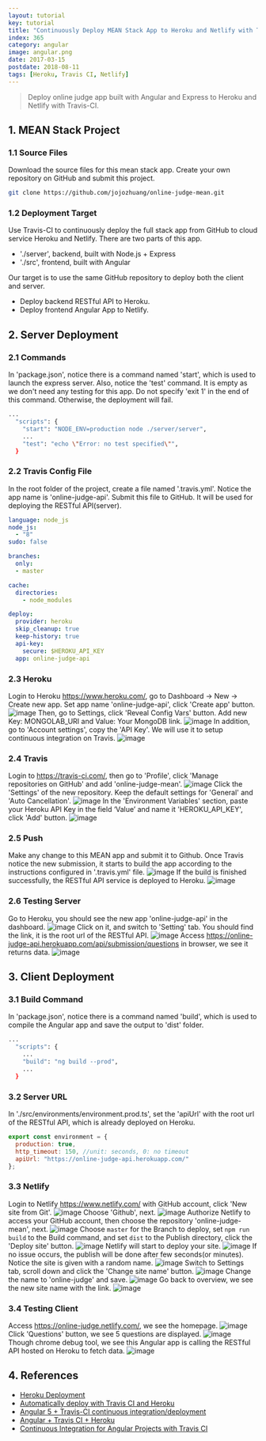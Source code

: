 ```yaml
---
layout: tutorial
key: tutorial
title: "Continuously Deploy MEAN Stack App to Heroku and Netlify with Travis-CI"
index: 365
category: angular
image: angular.png
date: 2017-03-15
postdate: 2018-08-11
tags: [Heroku, Travis CI, Netlify]
---
```


> Deploy online judge app built with Angular and Express to Heroku and Netlify with Travis-CI.

## 1. MEAN Stack Project
### 1.1 Source Files
Download the source files for this mean stack app. Create your own repository on GitHub and submit this project.
```sh
git clone https://github.com/jojozhuang/online-judge-mean.git
```
### 1.2 Deployment Target
Use Travis-CI to continuously deploy the full stack app from GitHub to cloud service Heroku and Netlify. There are two parts of this app.
* './server', backend, built with Node.js + Express
* './src', frontend, built with Angular

Our target is to use the same GitHub repository to deploy both the client and server.
* Deploy backend RESTful API to Heroku.
* Deploy frontend Angular App to Netlify.

## 2. Server Deployment
### 2.1 Commands
In 'package.json', notice there is a command named 'start', which is used to launch the express server. Also, notice the 'test' command. It is empty as we don't need any testing for this app. Do not specify 'exit 1' in the end of this command. Otherwise, the deployment will fail.
```sh
...
  "scripts": {
    "start": "NODE_ENV=production node ./server/server",
    ...
    "test": "echo \"Error: no test specified\"",
  }
```
### 2.2 Travis Config File
In the root folder of the project, create a file named '.travis.yml'. Notice the app name is 'online-judge-api'. Submit this file to GitHub. It will be used for deploying the RESTful API(server).
```yml
language: node_js
node_js:
  - "8"
sudo: false

branches:
  only:
  - master

cache:
  directories:
    - node_modules

deploy:
  provider: heroku
  skip_cleanup: true
  keep-history: true
  api-key:
    secure: $HEROKU_API_KEY
  app: online-judge-api
```
### 2.3 Heroku
Login to Heroku https://www.heroku.com/, go to Dashboard -> New -> Create new app. Set app name 'online-judge-api', click 'Create app' button.
![image](/public/images/frontend/365/heroku_createapp.png)
Then, go to Settings, click 'Reveal Config Vars' button. Add new Key: MONGOLAB_URI and Value: Your MongoDB link.
![image](/public/images/frontend/365/heroku_configvar.png)
In addition, go to 'Account settings', copy the 'API Key'. We will use it to setup continuous integration on Travis.
![image](/public/images/frontend/365/heroku_apikey.png)  
### 2.4 Travis
Login to https://travis-ci.com/, then go to 'Profile', click 'Manage repositories on GitHub' and add 'online-judge-mean'.
![image](/public/images/frontend/365/travis_add_repository.png)
Click the 'Settings' of the new repository. Keep the default settings for 'General' and 'Auto Cancellation'.
![image](/public/images/frontend/365/travis_settings.png)
In the 'Environment Variables' section, paste your Heroku API Key in the field ‘Value’ and name it 'HEROKU_API_KEY', click 'Add' button.
![image](/public/images/frontend/365/travis_environment_variable.png)
### 2.5 Push
Make any change to this MEAN app and submit it to Github. Once Travis notice the new submission, it starts to build the app according to the instructions configured in '.travis.yml' file.
![image](/public/images/frontend/365/travis_build.png)
If the build is finished successfully, the RESTful API service is deployed to Heroku.
![image](/public/images/frontend/365/travis_deploy.png)  
### 2.6 Testing Server
Go to Heroku, you should see the new app 'online-judge-api' in the dashboard.
![image](/public/images/frontend/365/heroku_newapp.png)
Click on it, and switch to 'Setting' tab. You should find the link, it is the root url of the RESTful API.
![image](/public/images/frontend/365/heroku_link.png)
Access https://online-judge-api.herokuapp.com/api/submission/questions in browser, we see it returns data.
![image](/public/images/frontend/365/heroku_api.png)

## 3. Client Deployment
### 3.1 Build Command
In 'package.json', notice there is a command named 'build', which is used to compile the Angular app and save the output to 'dist' folder.
```sh
...
  "scripts": {
    ...
    "build": "ng build --prod",
    ...
  }
```
### 3.2 Server URL
In './src/environments/environment.prod.ts', set the 'apiUrl' with the root url of the RESTful API, which is already deployed on Heroku.
```javascript
export const environment = {
  production: true,
  http_timeout: 150, //unit: seconds, 0: no timeout
  apiUrl: "https://online-judge-api.herokuapp.com/"
};
```
### 3.3 Netlify
Login to Netlify https://www.netlify.com/ with GitHub account, click 'New site from Git'.
![image](/public/images/frontend/365/netlify_app.png)
Choose 'Github', next.
![image](/public/images/frontend/365/netlify_newsite.png)
Authorize Netlify to access your GitHub account, then choose the repository 'online-judge-mean', next.
![image](/public/images/frontend/365/netlify_repository.png)
Choose `master` for the Branch to deploy, set `npm run build` to the Build command, and set `dist` to the Publish directory, click the 'Deploy site' button.
![image](/public/images/frontend/365/netlify_options.png)
Netlify will start to deploy your site.
![image](/public/images/frontend/365/netlify_inprogress.png)
If no issue occurs, the publish will be done after few seconds(or minutes). Notice the site is given with a random name.
![image](/public/images/frontend/365/netlify_published.png)
Switch to Settings tab, scroll down and click the 'Change site name' button.
![image](/public/images/frontend/365/netlify_settings.png)
Change the name to 'online-judge' and save.
![image](/public/images/frontend/365/netlify_changename.png)
Go back to overview, we see the new site name with the link.
![image](/public/images/frontend/365/netlify_overview.png)
### 3.4 Testing Client
Access https://online-judge.netlify.com/, we see the homepage.
![image](/public/images/frontend/365/test_home.png)
Click 'Questions' button, we see 5 questions are displayed.
![image](/public/images/frontend/365/test_questions.png)
Though chrome debug tool, we see this Angular app is calling the RESTful API hosted on Heroku to fetch data.
![image](/public/images/frontend/365/test_remoteapi.png)

## 4. References
* [Heroku Deployment](https://docs.travis-ci.com/user/deployment/heroku/)
* [Automatically deploy with Travis CI and Heroku](https://medium.com/@felipeluizsoares/automatically-deploy-with-travis-ci-and-heroku-ddba1361647f)
* [Angular 5 + Travis-CI continuous integration/deployment](https://medium.com/@swanandkeskar/angular-5-travis-ci-continuous-integration-deployment-fe9090f460c5)
* [Angular + Travis CI + Heroku](https://medium.com/@preetham_s/angular-travis-ci-heroku-85038a0bcd73)
* [Continuous Integration for Angular Projects with Travis CI](https://moduscreate.com/blog/continuous-integration-angular-projects-travisci/)
